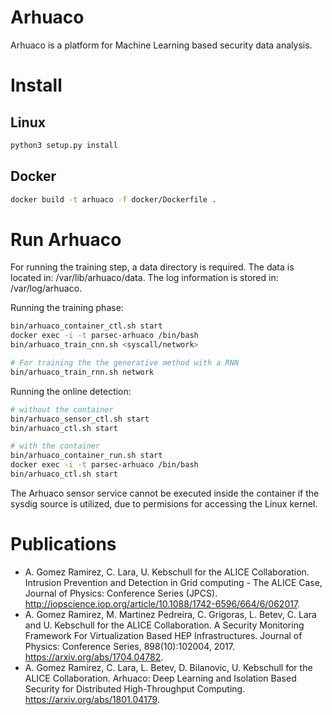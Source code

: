 # Arhuaco

Arhuaco is a platform for Machine Learning based security data analysis.

# Install

## Linux

```bash
python3 setup.py install
```

## Docker

```bash
docker build -t arhuaco -f docker/Dockerfile .
```

# Run Arhuaco

For running the training step, a data directory is required. The data is located in:
/var/lib/arhuaco/data. The log information is stored in: /var/log/arhuaco.

Running the training phase:

```bash
bin/arhuaco_container_ctl.sh start
docker exec -i -t parsec-arhuaco /bin/bash
bin/arhuaco_train_cnn.sh <syscall/network>

# For training the the generative method with a RNN
bin/arhuaco_train_rnn.sh network
```
Running the online detection:

```bash
# without the container
bin/arhuaco_sensor_ctl.sh start
bin/arhuaco_ctl.sh start

# with the container
bin/arhuaco_container_run.sh start
docker exec -i -t parsec-arhuaco /bin/bash
bin/arhuaco_ctl.sh start
```
The Arhuaco sensor service cannot be executed inside the container
if the sysdig source is utilized, due to permisions for accessing
the Linux kernel.

# Publications

*  A. Gomez Ramirez, C. Lara, U. Kebschull for the ALICE Collaboration. Intrusion Prevention and Detection in Grid computing - The ALICE Case, Journal of Physics: Conference Series (JPCS). http://iopscience.iop.org/article/10.1088/1742-6596/664/6/062017.
*  A. Gomez Ramirez, M. Martinez Pedreira, C. Grigoras, L. Betev, C. Lara and U. Kebschull for the ALICE Collaboration. A Security Monitoring Framework For Virtualization Based HEP Infrastructures. Journal of Physics: Conference Series, 898(10):102004, 2017. https://arxiv.org/abs/1704.04782.
*  A. Gomez Ramirez, C. Lara, L. Betev, D. Bilanovic, U. Kebschull for the ALICE Collaboration. Arhuaco: Deep Learning and Isolation Based Security for Distributed High-Throughput Computing. https://arxiv.org/abs/1801.04179.
